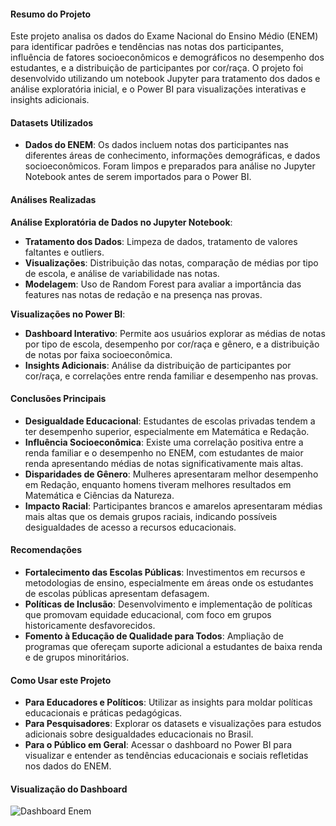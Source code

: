 #### Resumo do Projeto
Este projeto analisa os dados do Exame Nacional do Ensino Médio (ENEM) para identificar padrões e tendências nas notas dos participantes, influência de fatores socioeconômicos e demográficos no desempenho dos estudantes, e a distribuição de participantes por cor/raça. O projeto foi desenvolvido utilizando um notebook Jupyter para tratamento dos dados e análise exploratória inicial, e o Power BI para visualizações interativas e insights adicionais.

#### Datasets Utilizados
- **Dados do ENEM**: Os dados incluem notas dos participantes nas diferentes áreas de conhecimento, informações demográficas, e dados socioeconômicos. Foram limpos e preparados para análise no Jupyter Notebook antes de serem importados para o Power BI.

#### Análises Realizadas
**Análise Exploratória de Dados no Jupyter Notebook**:
   - **Tratamento dos Dados**: Limpeza de dados, tratamento de valores faltantes e outliers.
   - **Visualizações**: Distribuição das notas, comparação de médias por tipo de escola, e análise de variabilidade nas notas.
   - **Modelagem**: Uso de Random Forest para avaliar a importância das features nas notas de redação e na presença nas provas.

**Visualizações no Power BI**:
   - **Dashboard Interativo**: Permite aos usuários explorar as médias de notas por tipo de escola, desempenho por cor/raça e gênero, e a distribuição de notas por faixa socioeconômica.
   - **Insights Adicionais**: Análise da distribuição de participantes por cor/raça, e correlações entre renda familiar e desempenho nas provas.

#### Conclusões Principais
- **Desigualdade Educacional**: Estudantes de escolas privadas tendem a ter desempenho superior, especialmente em Matemática e Redação.
- **Influência Socioeconômica**: Existe uma correlação positiva entre a renda familiar e o desempenho no ENEM, com estudantes de maior renda apresentando médias de notas significativamente mais altas.
- **Disparidades de Gênero**: Mulheres apresentaram melhor desempenho em Redação, enquanto homens tiveram melhores resultados em Matemática e Ciências da Natureza.
- **Impacto Racial**: Participantes brancos e amarelos apresentaram médias mais altas que os demais grupos raciais, indicando possíveis desigualdades de acesso a recursos educacionais.

#### Recomendações
- **Fortalecimento das Escolas Públicas**: Investimentos em recursos e metodologias de ensino, especialmente em áreas onde os estudantes de escolas públicas apresentam defasagem.
- **Políticas de Inclusão**: Desenvolvimento e implementação de políticas que promovam equidade educacional, com foco em grupos historicamente desfavorecidos.
- **Fomento à Educação de Qualidade para Todos**: Ampliação de programas que ofereçam suporte adicional a estudantes de baixa renda e de grupos minoritários.

#### Como Usar este Projeto
- **Para Educadores e Políticos**: Utilizar as insights para moldar políticas educacionais e práticas pedagógicas.
- **Para Pesquisadores**: Explorar os datasets e visualizações para estudos adicionais sobre desigualdades educacionais no Brasil.
- **Para o Público em Geral**: Acessar o dashboard no Power BI para visualizar e entender as tendências educacionais e sociais refletidas nos dados do ENEM.

#### Visualização do Dashboard
![Dashboard Enem](../enem_dashboard.png
)
